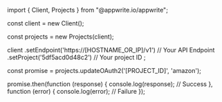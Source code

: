 import { Client, Projects } from "@appwrite.io/appwrite";

const client = new Client();

const projects = new Projects(client);

client
    .setEndpoint('https://[HOSTNAME_OR_IP]/v1') // Your API Endpoint
    .setProject('5df5acd0d48c2') // Your project ID
;

const promise = projects.updateOAuth2('[PROJECT_ID]', 'amazon');

promise.then(function (response) {
    console.log(response); // Success
}, function (error) {
    console.log(error); // Failure
});
